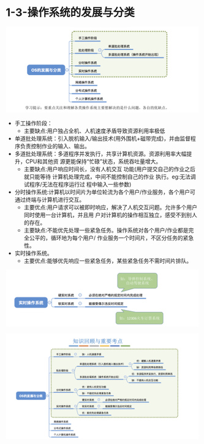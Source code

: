 # 1-3-操作系统的发展与分类

![](../../.gitbook/assets/image%20%28150%29.png)

* 手工操作阶段：
  * 主要缺点:用户独占全机、人机速度矛盾导致资源利用率极低
* 单道批处理系统：引入脱机输入/输出技术\(用外围机+磁带完成\)，并由监督程序负责控制作业的输入、输出。
* 多道批处理系统：多道程序并发执行，共享计算机资源。资源利用率大幅提升，CPU和其他资 源更能保持“忙碌”状态，系统吞吐量增大。
  * 主要缺点:用户响应时间长，没有人机交互 功能\(用户提交自己的作业之后就只能等待 计算机处理完成，中间不能控制自己的作业 执行。eg:无法调试程序/无法在程序运行过 程中输入一些参数\)
* 分时操作系统:计算机以时间片为单位轮流为各个用户/作业服务，各个用户可通过终端与计算机进行交互。 
  * 主要优点:用户请求可以被即时响应，解决了人机交互问题。允许多个用户同时使用一台计算机，并且用 户对计算机的操作相互独立，感受不到别人的存在。
  * 主要缺点:不能优先处理一些紧急任务。操作系统对各个用户/作业都是完全公平的，循环地为每个用户/ 作业服务一个时间片，不区分任务的紧急性。
* 实时操作系统。
  * 主要优点:能够优先响应一些紧急任务，某些紧急任务不需时间片排队。

![](../../.gitbook/assets/image%20%28131%29.png)

![](../../.gitbook/assets/image%20%28299%29.png)

